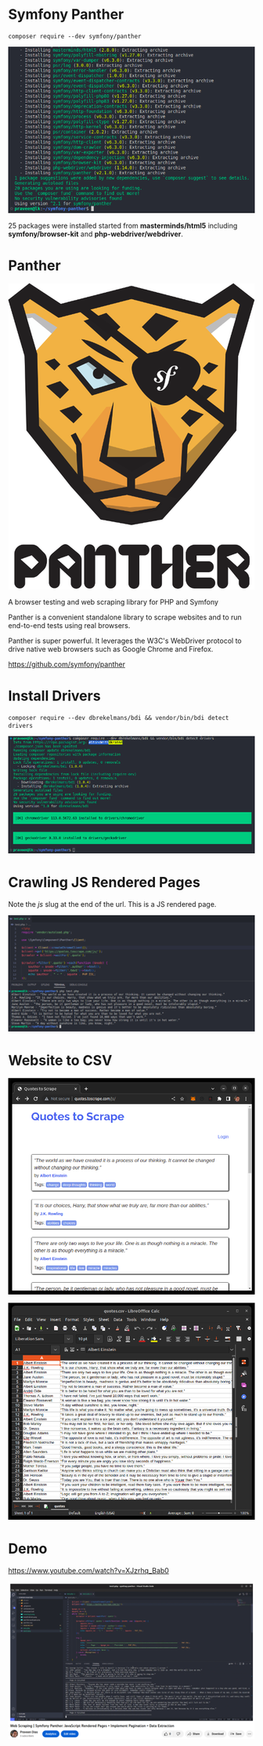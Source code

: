 # Symfony Panther

```
composer require --dev symfony/panther
```
![](panther-packages.png)

25 packages were installed started from **masterminds/html5** including **symfony/browser-kit** and **php-webdriver/webdriver**.

# Panther

![](panther.svg)

A browser testing and web scraping library for PHP and Symfony

Panther is a convenient standalone library to scrape websites and to run end-to-end tests using real browsers.

Panther is super powerful. It leverages the W3C's WebDriver protocol to drive native web browsers such as Google Chrome and Firefox.

https://github.com/symfony/panther

# Install Drivers

```
composer require --dev dbrekelmans/bdi && vendor/bin/bdi detect drivers
```

![](install-drivers.png)

# Crawling JS Rendered Pages

Note the *js* slug at the end of the url. This is a JS rendered page.

![](crawling-js.png)

# Website to CSV

![](crawl-website.png)

![](crawl-csv.png)

# Demo

https://www.youtube.com/watch?v=XJzrhq_Bab0

![](demo-scraping.png)